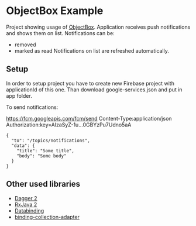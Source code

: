 # ObjectBox Example

Project showing usage of [ObjectBox](http://greenrobot.org/objectbox/).
Application receives push notifications and shows them on list. Notifications can be:
* removed
* marked as read
Notifications on list are refreshed automatically. 

## Setup

In order to setup project you have to create new Firebase project with applicationId of this one.
Than download google-services.json and put in app folder.

To send notifications:

https://fcm.googleapis.com/fcm/send
Content-Type:application/json
Authorization:key=AIzaSyZ-1u...0GBYzPu7Udno5aA

```
{
  "to": "/topics/notifications",
  "data": {
    "title": "Some title",
    "body": "Some body"
  }
}
```

## Other used libraries

- [Dagger 2](http://google.github.io/dagger/)
- [RxJava 2](https://github.com/ReactiveX/RxJava)
- [Databinding](https://developer.android.com/topic/libraries/data-binding/index.html)
- [binding-collection-adapter](https://github.com/evant/binding-collection-adapter)
